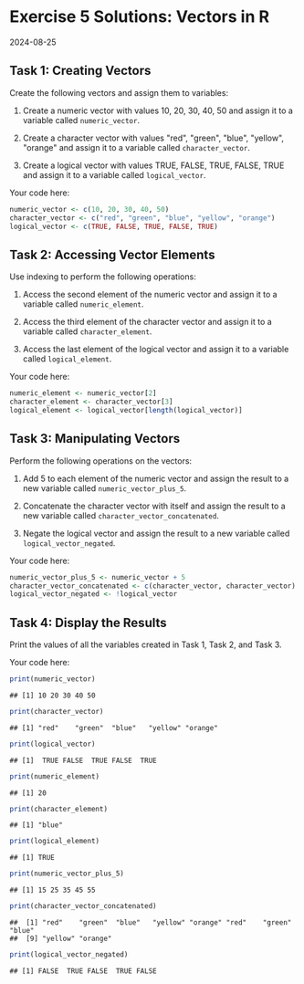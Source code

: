 # Exercise 5 Solutions: Vectors in R
2024-08-25


## Task 1: Creating Vectors

Create the following vectors and assign them to variables:

1. Create a numeric vector with values 10, 20, 30, 40, 50 and assign it to a
   variable called `numeric_vector`.

2. Create a character vector with values "red", "green", "blue", "yellow",
   "orange" and assign it to a variable called `character_vector`.

3. Create a logical vector with values TRUE, FALSE, TRUE, FALSE, TRUE and
   assign it to a variable called `logical_vector`.

Your code here:


``` r
numeric_vector <- c(10, 20, 30, 40, 50)
character_vector <- c("red", "green", "blue", "yellow", "orange")
logical_vector <- c(TRUE, FALSE, TRUE, FALSE, TRUE)
```

## Task 2: Accessing Vector Elements

Use indexing to perform the following operations:

1. Access the second element of the numeric vector and assign it to a
   variable called `numeric_element`.

2. Access the third element of the character vector and assign it to a
   variable called `character_element`.

3. Access the last element of the logical vector and assign it to a variable
   called `logical_element`.

Your code here:


``` r
numeric_element <- numeric_vector[2]
character_element <- character_vector[3]
logical_element <- logical_vector[length(logical_vector)]
```

## Task 3: Manipulating Vectors

Perform the following operations on the vectors:

1. Add 5 to each element of the numeric vector and assign the result to a new
   variable called `numeric_vector_plus_5`.

2. Concatenate the character vector with itself and assign the result to a
   new variable called `character_vector_concatenated`.

3. Negate the logical vector and assign the result to a new variable called
   `logical_vector_negated`.

Your code here:


``` r
numeric_vector_plus_5 <- numeric_vector + 5
character_vector_concatenated <- c(character_vector, character_vector)
logical_vector_negated <- !logical_vector
```

## Task 4: Display the Results

Print the values of all the variables created in Task 1, Task 2, and Task 3.

Your code here:


``` r
print(numeric_vector)
```

```
## [1] 10 20 30 40 50
```

``` r
print(character_vector)
```

```
## [1] "red"    "green"  "blue"   "yellow" "orange"
```

``` r
print(logical_vector)
```

```
## [1]  TRUE FALSE  TRUE FALSE  TRUE
```

``` r
print(numeric_element)
```

```
## [1] 20
```

``` r
print(character_element)
```

```
## [1] "blue"
```

``` r
print(logical_element)
```

```
## [1] TRUE
```

``` r
print(numeric_vector_plus_5)
```

```
## [1] 15 25 35 45 55
```

``` r
print(character_vector_concatenated)
```

```
##  [1] "red"    "green"  "blue"   "yellow" "orange" "red"    "green"  "blue"  
##  [9] "yellow" "orange"
```

``` r
print(logical_vector_negated)
```

```
## [1] FALSE  TRUE FALSE  TRUE FALSE
```

